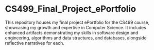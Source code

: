 # CS499_Final_Project_ePortfolio
This repository houses my final project ePortfolio for the CS499 course, showcasing my growth and expertise in Computer Science. It includes enhanced artifacts demonstrating my skills in software design and engineering, algorithms and data structures, and databases, alongside reflective narratives for each.
